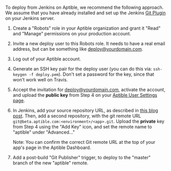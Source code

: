 To deploy from Jenkins on Aptible, we recommend the following approach. We assume that you have already installed and set up the Jenkins [Git Plugin](https://wiki.jenkins-ci.org/display/JENKINS/Git+Plugin) on your Jenkins server.

1. Create a "Robots" role in your Aptible organization and grant it "Read" and "Manage" permissions on your production account.
2. Invite a new deploy user to this Robots role. It needs to have a real email address, but can be something like deploy@yourdomain.com.
3. Log out of your Aptible account.
4. Generate an SSH key pair for the deploy user (you can do this via: `ssh-keygen -f deploy.pem`). Don't set a password for the key, since that won't work well on Travis.
5. Accept the invitation for deploy@yourdomain.com, activate the account, and upload the **public key** from Step 4 on your [Aptible User Settings page](https://dashboard.aptible.com/settings/ssh).
6. In Jenkins, add your source repository URL, as described in [this blog post](http://thediscoblog.com/blog/2014/01/24/continuous-delivery-for-heroku-with-jenkins/). Then, add a second repository, with the git remote URL `git@beta.aptible.com:<environment>/<app>.git`. Upload the **private** key from Step 4 using the "Add Key" icon, and set the remote name to "aptible" under "Advanced..."

    Note: You can confirm the correct Git remote URL at the top of your app's page in the Aptible Dashboard.

7. Add a post-build "Git Publisher" trigger, to deploy to the "master" branch of the new "aptible" remote.
